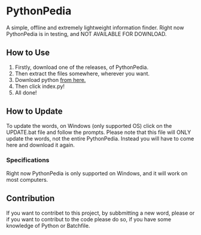 # PythonPedia
A simple, offline and extremely lightweight information finder.
Right now PythonPedia is in testing, and NOT AVAILABLE FOR DOWNLOAD.

## How to Use
1. Firstly, download one of the releases, of PythonPedia.
2. Then extract the files somewhere, wherever you want.
3. Download python [from here.](https://www.python.org/downloads/)
4. Then click index.py!
5. All done!

## How to Update
To update the words, on Windows (only supported OS) click on the UPDATE.bat file and follow the prompts. Please note that this file will ONLY update the words, not the entire PythonPedia. Instead you will have to come here and download it again.

### Specifications 
Right now PythonPedia is only supported on Windows, and it will work on most computers.

## Contribution
If you want to contribet to this project, by subbmitting a new word, please []() or if you want to contribut to the code please do so, if you have some knowledge of Python or Batchfile.
